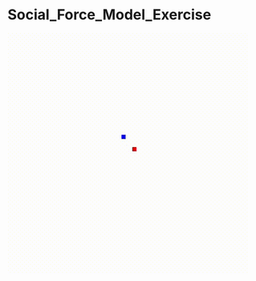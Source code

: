 # Social_Force_Model_Exercise
![alt text](https://github.com/BoCyuanLin/Social_Force_Model_Exercise/blob/main/SFM_result/2_pedestrains.gif?raw=true)
